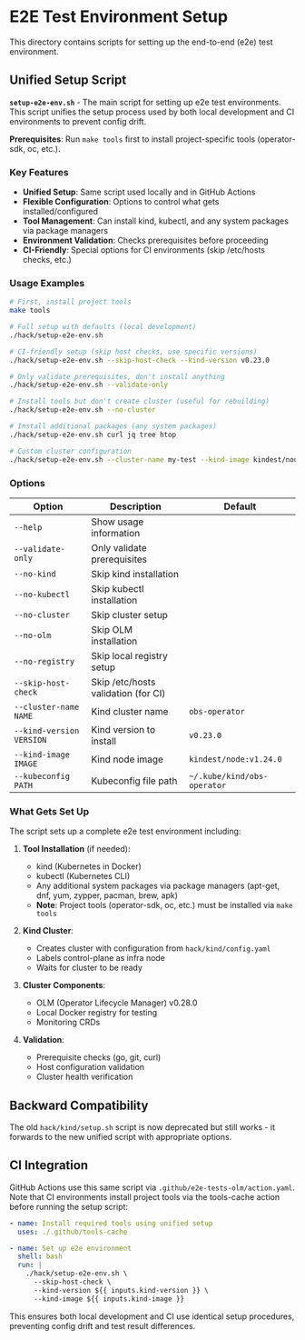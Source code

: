 # E2E Test Environment Setup

This directory contains scripts for setting up the end-to-end (e2e) test environment.

## Unified Setup Script

**`setup-e2e-env.sh`** - The main script for setting up e2e test environments. This script unifies the setup process used by both local development and CI environments to prevent config drift. 

**Prerequisites**: Run `make tools` first to install project-specific tools (operator-sdk, oc, etc.).

### Key Features

- **Unified Setup**: Same script used locally and in GitHub Actions
- **Flexible Configuration**: Options to control what gets installed/configured
- **Tool Management**: Can install kind, kubectl, and any system packages via package managers
- **Environment Validation**: Checks prerequisites before proceeding
- **CI-Friendly**: Special options for CI environments (skip /etc/hosts checks, etc.)

### Usage Examples

```bash
# First, install project tools
make tools

# Full setup with defaults (local development)
./hack/setup-e2e-env.sh

# CI-friendly setup (skip host checks, use specific versions)
./hack/setup-e2e-env.sh --skip-host-check --kind-version v0.23.0

# Only validate prerequisites, don't install anything
./hack/setup-e2e-env.sh --validate-only

# Install tools but don't create cluster (useful for rebuilding)
./hack/setup-e2e-env.sh --no-cluster

# Install additional packages (any system packages)
./hack/setup-e2e-env.sh curl jq tree htop

# Custom cluster configuration
./hack/setup-e2e-env.sh --cluster-name my-test --kind-image kindest/node:v1.25.0
```

### Options

| Option | Description | Default |
|--------|-------------|---------|
| `--help` | Show usage information | |
| `--validate-only` | Only validate prerequisites | |
| `--no-kind` | Skip kind installation | |
| `--no-kubectl` | Skip kubectl installation | |
| `--no-cluster` | Skip cluster setup | |
| `--no-olm` | Skip OLM installation | |
| `--no-registry` | Skip local registry setup | |
| `--skip-host-check` | Skip /etc/hosts validation (for CI) | |
| `--cluster-name NAME` | Kind cluster name | `obs-operator` |
| `--kind-version VERSION` | Kind version to install | `v0.23.0` |
| `--kind-image IMAGE` | Kind node image | `kindest/node:v1.24.0` |
| `--kubeconfig PATH` | Kubeconfig file path | `~/.kube/kind/obs-operator` |


### What Gets Set Up

The script sets up a complete e2e test environment including:

1. **Tool Installation** (if needed):
   - kind (Kubernetes in Docker)
   - kubectl (Kubernetes CLI)
   - Any additional system packages via package managers (apt-get, dnf, yum, zypper, pacman, brew, apk)
   - **Note**: Project tools (operator-sdk, oc, etc.) must be installed via `make tools`

2. **Kind Cluster**:
   - Creates cluster with configuration from `hack/kind/config.yaml`
   - Labels control-plane as infra node
   - Waits for cluster to be ready

3. **Cluster Components**:
   - OLM (Operator Lifecycle Manager) v0.28.0
   - Local Docker registry for testing
   - Monitoring CRDs

4. **Validation**:
   - Prerequisite checks (go, git, curl)
   - Host configuration validation
   - Cluster health verification

## Backward Compatibility

The old `hack/kind/setup.sh` script is now deprecated but still works - it forwards to the new unified script with appropriate options.

## CI Integration

GitHub Actions use this same script via `.github/e2e-tests-olm/action.yaml`. Note that CI environments install project tools via the tools-cache action before running the setup script:

```yaml
- name: Install required tools using unified setup
  uses: ./.github/tools-cache

- name: Set up e2e environment
  shell: bash
  run: |
    ./hack/setup-e2e-env.sh \
      --skip-host-check \
      --kind-version ${{ inputs.kind-version }} \
      --kind-image ${{ inputs.kind-image }}
```

This ensures both local development and CI use identical setup procedures, preventing config drift and test result differences. 